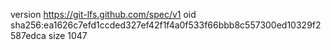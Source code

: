 version https://git-lfs.github.com/spec/v1
oid sha256:ea1626c7efd1ccded327ef42f1f4a0f533f66bbb8c557300ed10329f2587edca
size 1047
